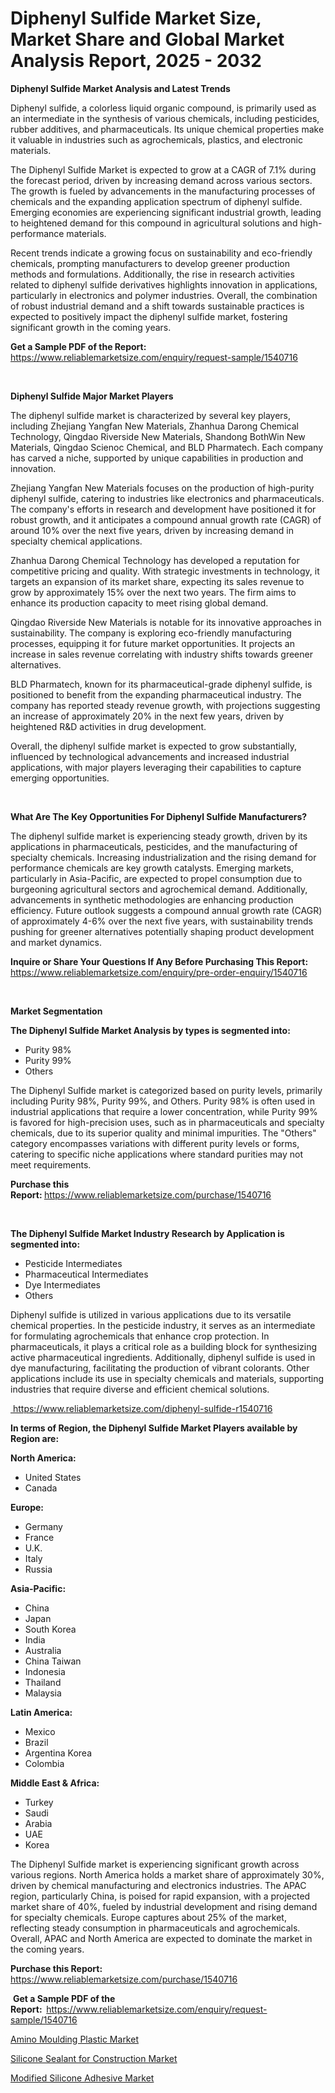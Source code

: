 <p><h1>Diphenyl Sulfide Market Size, Market Share and Global Market Analysis Report, 2025 - 2032</h1></p><p><strong>Diphenyl Sulfide Market Analysis and Latest Trends</strong></p>
<p><p>Diphenyl sulfide, a colorless liquid organic compound, is primarily used as an intermediate in the synthesis of various chemicals, including pesticides, rubber additives, and pharmaceuticals. Its unique chemical properties make it valuable in industries such as agrochemicals, plastics, and electronic materials. </p><p>The Diphenyl Sulfide Market is expected to grow at a CAGR of 7.1% during the forecast period, driven by increasing demand across various sectors. The growth is fueled by advancements in the manufacturing processes of chemicals and the expanding application spectrum of diphenyl sulfide. Emerging economies are experiencing significant industrial growth, leading to heightened demand for this compound in agricultural solutions and high-performance materials.</p><p>Recent trends indicate a growing focus on sustainability and eco-friendly chemicals, prompting manufacturers to develop greener production methods and formulations. Additionally, the rise in research activities related to diphenyl sulfide derivatives highlights innovation in applications, particularly in electronics and polymer industries. Overall, the combination of robust industrial demand and a shift towards sustainable practices is expected to positively impact the diphenyl sulfide market, fostering significant growth in the coming years.</p></p>
<p><strong>Get a Sample PDF of the Report:&nbsp;</strong> <a href="https://www.reliablemarketsize.com/enquiry/request-sample/1540716?utm_campaign=2115&utm_medium=2&utm_source=Github&utm_content=ia&utm_term=01042025&utm_id=diphenyl-sulfide">https://www.reliablemarketsize.com/enquiry/request-sample/1540716</a></p>
<p>&nbsp;</p>
<p><strong>Diphenyl Sulfide Major Market Players</strong></p>
<p><p>The diphenyl sulfide market is characterized by several key players, including Zhejiang Yangfan New Materials, Zhanhua Darong Chemical Technology, Qingdao Riverside New Materials, Shandong BothWin New Materials, Qingdao Scienoc Chemical, and BLD Pharmatech. Each company has carved a niche, supported by unique capabilities in production and innovation.</p><p>Zhejiang Yangfan New Materials focuses on the production of high-purity diphenyl sulfide, catering to industries like electronics and pharmaceuticals. The company's efforts in research and development have positioned it for robust growth, and it anticipates a compound annual growth rate (CAGR) of around 10% over the next five years, driven by increasing demand in specialty chemical applications.</p><p>Zhanhua Darong Chemical Technology has developed a reputation for competitive pricing and quality. With strategic investments in technology, it targets an expansion of its market share, expecting its sales revenue to grow by approximately 15% over the next two years. The firm aims to enhance its production capacity to meet rising global demand.</p><p>Qingdao Riverside New Materials is notable for its innovative approaches in sustainability. The company is exploring eco-friendly manufacturing processes, equipping it for future market opportunities. It projects an increase in sales revenue correlating with industry shifts towards greener alternatives.</p><p>BLD Pharmatech, known for its pharmaceutical-grade diphenyl sulfide, is positioned to benefit from the expanding pharmaceutical industry. The company has reported steady revenue growth, with projections suggesting an increase of approximately 20% in the next few years, driven by heightened R&D activities in drug development.</p><p>Overall, the diphenyl sulfide market is expected to grow substantially, influenced by technological advancements and increased industrial applications, with major players leveraging their capabilities to capture emerging opportunities.</p></p>
<p>&nbsp;</p>
<p><strong>What Are The Key Opportunities For Diphenyl Sulfide Manufacturers?</strong></p>
<p><p>The diphenyl sulfide market is experiencing steady growth, driven by its applications in pharmaceuticals, pesticides, and the manufacturing of specialty chemicals. Increasing industrialization and the rising demand for performance chemicals are key growth catalysts. Emerging markets, particularly in Asia-Pacific, are expected to propel consumption due to burgeoning agricultural sectors and agrochemical demand. Additionally, advancements in synthetic methodologies are enhancing production efficiency. Future outlook suggests a compound annual growth rate (CAGR) of approximately 4-6% over the next five years, with sustainability trends pushing for greener alternatives potentially shaping product development and market dynamics.</p></p>
<p><strong>Inquire or Share Your Questions If Any Before Purchasing This Report:</strong> <a href="https://www.reliablemarketsize.com/enquiry/pre-order-enquiry/1540716?utm_campaign=2115&utm_medium=2&utm_source=Github&utm_content=ia&utm_term=01042025&utm_id=diphenyl-sulfide">https://www.reliablemarketsize.com/enquiry/pre-order-enquiry/1540716</a></p>
<p>&nbsp;</p>
<p><strong>Market Segmentation</strong></p>
<p><strong>The Diphenyl Sulfide Market Analysis by types is segmented into:</strong></p>
<p><ul><li>Purity 98%</li><li>Purity 99%</li><li>Others</li></ul></p>
<p><p>The Diphenyl Sulfide market is categorized based on purity levels, primarily including Purity 98%, Purity 99%, and Others. Purity 98% is often used in industrial applications that require a lower concentration, while Purity 99% is favored for high-precision uses, such as in pharmaceuticals and specialty chemicals, due to its superior quality and minimal impurities. The "Others" category encompasses variations with different purity levels or forms, catering to specific niche applications where standard purities may not meet requirements.</p></p>
<p><strong>Purchase this Report:&nbsp;</strong><a href="https://www.reliablemarketsize.com/purchase/1540716?utm_campaign=2115&utm_medium=2&utm_source=Github&utm_content=ia&utm_term=01042025&utm_id=diphenyl-sulfide">https://www.reliablemarketsize.com/purchase/1540716</a></p>
<p>&nbsp;</p>
<p><strong>The Diphenyl Sulfide Market Industry Research by Application is segmented into:</strong></p>
<p><ul><li>Pesticide Intermediates</li><li>Pharmaceutical Intermediates</li><li>Dye Intermediates</li><li>Others</li></ul></p>
<p><p>Diphenyl sulfide is utilized in various applications due to its versatile chemical properties. In the pesticide industry, it serves as an intermediate for formulating agrochemicals that enhance crop protection. In pharmaceuticals, it plays a critical role as a building block for synthesizing active pharmaceutical ingredients. Additionally, diphenyl sulfide is used in dye manufacturing, facilitating the production of vibrant colorants. Other applications include its use in specialty chemicals and materials, supporting industries that require diverse and efficient chemical solutions.</p></p>
<p><a href="https://www.reliablemarketsize.com/diphenyl-sulfide-r1540716?utm_campaign=2115&utm_medium=2&utm_source=Github&utm_content=ia&utm_term=01042025&utm_id=diphenyl-sulfide">&nbsp;https://www.reliablemarketsize.com/diphenyl-sulfide-r1540716</a></p>
<p><strong>In terms of Region, the Diphenyl Sulfide Market Players available by Region are:</strong></p>
<p>
    <p> <strong> North America: </strong>
        <ul>
            <li>United States</li>
            <li>Canada</li>
        </ul>
        </p> 
    <p> <strong> Europe: </strong>
        <ul>
            <li>Germany</li>
            <li>France</li>
            <li>U.K.</li>
            <li>Italy</li>
            <li>Russia</li>
        </ul>
        </p> 
    <p> <strong> Asia-Pacific: </strong>
        <ul>
            <li>China</li>
            <li>Japan</li>
            <li>South Korea</li>
            <li>India</li>
            <li>Australia</li>
            <li>China Taiwan</li>
            <li>Indonesia</li>
            <li>Thailand</li>
            <li>Malaysia</li>
        </ul>
        </p> 
    <p> <strong> Latin America: </strong>
        <ul>
            <li>Mexico</li>
            <li>Brazil</li>
            <li>Argentina Korea</li>
            <li>Colombia</li>
        </ul>
        </p> 
    <p> <strong> Middle East & Africa: </strong>
        <ul>
            <li>Turkey</li>
            <li>Saudi</li>
            <li>Arabia</li>
            <li>UAE</li>
            <li>Korea</li>
        </ul>
    </p>
    </p>
<p><p>The Diphenyl Sulfide market is experiencing significant growth across various regions. North America holds a market share of approximately 30%, driven by chemical manufacturing and electronics industries. The APAC region, particularly China, is poised for rapid expansion, with a projected market share of 40%, fueled by industrial development and rising demand for specialty chemicals. Europe captures about 25% of the market, reflecting steady consumption in pharmaceuticals and agrochemicals. Overall, APAC and North America are expected to dominate the market in the coming years.</p></p>
<p><strong>Purchase this Report: </strong><a href="https://www.reliablemarketsize.com/purchase/1540716?utm_campaign=2115&utm_medium=2&utm_source=Github&utm_content=ia&utm_term=01042025&utm_id=diphenyl-sulfide">https://www.reliablemarketsize.com/purchase/1540716</a></p>
<p>&nbsp;<strong>Get a Sample PDF of the Report:&nbsp;&nbsp;</strong><a href="https://www.reliablemarketsize.com/enquiry/request-sample/1540716?utm_campaign=2115&utm_medium=2&utm_source=Github&utm_content=ia&utm_term=01042025&utm_id=diphenyl-sulfide">https://www.reliablemarketsize.com/enquiry/request-sample/1540716</a></p>
<p><strong></strong></p>
<p><p><a href="https://github.com/sofayahoo2023/Market-Research-Report-List-7/blob/main/amino-moulding-plastic-market.md?utm_campaign=2115&utm_medium=2&utm_source=Github&utm_content=ia&utm_term=01042025&utm_id=diphenyl-sulfide">Amino Moulding Plastic Market</a></p><p><a href="https://github.com/wwwkeltoum/Market-Research-Report-List-5/blob/main/silicone-sealant-for-construction-market.md?utm_campaign=2115&utm_medium=2&utm_source=Github&utm_content=ia&utm_term=01042025&utm_id=diphenyl-sulfide">Silicone Sealant for Construction Market</a></p><p><a href="https://github.com/gallatannyv6/Market-Research-Report-List-1/blob/main/modified-silicone-adhesive-market.md?utm_campaign=2115&utm_medium=2&utm_source=Github&utm_content=ia&utm_term=01042025&utm_id=diphenyl-sulfide">Modified Silicone Adhesive Market</a></p></p>